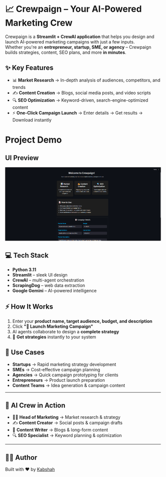 # 📈 Crewpaign – Your AI-Powered Marketing Crew

Crewpaign is a **Streamlit + CrewAI application** that helps you design and launch AI-powered marketing campaigns with just a few inputs.  
Whether you're an **entrepreneur, startup, SME, or agency** – Crewpaign builds strategies, content, SEO plans, and more **in minutes**.  



## ✨ Key Features

- 📊 **Market Research** → In-depth analysis of audiences, competitors, and trends  
- ✍️ **Content Creation** → Blogs, social media posts, and video scripts  
- 🔍 **SEO Optimization** → Keyword-driven, search-engine-optimized content  
- ⚡ **One-Click Campaign Launch** → Enter details → Get results → Download instantly  


# Project Demo



## UI Preview

<p align="center">
  <img src="assets/demo.png" width="700" alt="Crewpaign Demo"/>
</p>



## 💻 Tech Stack

- **Python 3.11**  
- **Streamlit** – sleek UI design  
- **CrewAI** – multi-agent orchestration  
- **ScrapingDog** – web data extraction  
- **Google Gemini** – AI-powered intelligence  



## ⚡ How It Works

1. Enter your **product name, target audience, budget, and description**  
2. Click **"🚀 Launch Marketing Campaign"**  
3. AI agents collaborate to design a **complete strategy**  
4. 🎉 **Get strategies** instantly to your system  




## 🎯 Use Cases

- **Startups** → Rapid marketing strategy development  
- **SMEs** → Cost-effective campaign planning  
- **Agencies** → Quick campaign prototyping for clients  
- **Entrepreneurs** → Product launch preparation  
- **Content Teams** → Idea generation & campaign content  

---

## 🤖 AI Crew in Action

- 🧑‍💼 **Head of Marketing** → Market research & strategy  
- ✍️ **Content Creator** → Social posts & campaign drafts  
- 📝 **Content Writer** → Blogs & long-form content  
- 🔍 **SEO Specialist** → Keyword planning & optimization  

---

## 👩‍💻 Author

Built with ❤️ by [Kabshah](https://github.com/Kabshah)  